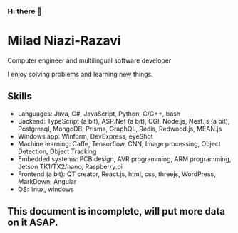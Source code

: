 ### Hi there 👋
# Milad Niazi-Razavi
Computer engineer and multilingual software developer

I enjoy solving problems and learning new things.

## Skills
- Languages: Java, C#, JavaScript, Python, C/C++, bash
- Backend: TypeScript (a bit), ASP.Net (a bit), CGI, Node.js, Nest.js (a bit), Postgresql, MongoDB, Prisma, GraphQL, Redis, Redwood.js, MEAN.js
- Windows app: Winform, DevExpress, eyeShot
- Machine learning: Caffe, Tensorflow, CNN, Image processing, Object Detection, Object Tracking
- Embedded systems: PCB design, AVR programming, ARM programming, Jetson TK1/TX2/nano, Raspberry.pi
- Frontend (a bit): QT creator, React.js, html, css, threejs, WordPress, MarkDown, Angular
- OS: linux, windows

## This document is incomplete, will put more data on it ASAP.
<!--
## Summary
- 

## Education

## Experience (summery)


## Contact Information
- Email:
- Phone:
- LinkedIn:
- GitHub: 
<!--
**MNR85/MNR85** is a ✨ _special_ ✨ repository because its `README.md` (this file) appears on your GitHub profile.

Here are some ideas to get you started:

- 🔭 I’m currently working on ...
- 🌱 I’m currently learning ...
- 👯 I’m looking to collaborate on ...
- 🤔 I’m looking for help with ...
- 💬 Ask me about ...
- 📫 How to reach me: ...
- 😄 Pronouns: ...
- ⚡ Fun fact: ...
-->
